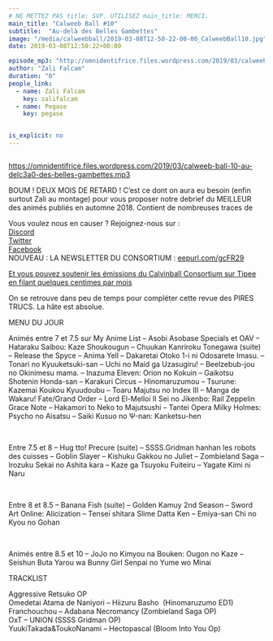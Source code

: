 ```yaml
---
# NE METTEZ PAS title: SVP. UTILISEZ main_title: MERCI.
main_title: "Calweeb Ball #10"
subtitle:  "Au-delà des Belles Gambettes"
image: "/media/calweebball/2019-03-08T12-50-22-00-00_CalweebBall10.jpg"
date: 2019-03-08T12:50:22+00:00

episode_mp3: "http://omnidentifrice.files.wordpress.com/2019/03/calweeb-ball-10-au-delc3a0-des-belles-gambettes.mp3"
author: "Zali Falcam"
duration: "0"
people_link: 
  - name: Zali Falcam
    key: zalifalcam
  - name: Pegase
    key: pegase


is_explicit: no
---
```


<PodcastHeader/>

<!-- ECRIRE LA DESCRIPTION DE L'EPISODE SOUS CETTE LIGNE -->
<p><img src="https://calvinballradio.files.wordpress.com/2019/03/c10.jpg" alt=""></p>
<p><a href="https://omnidentifrice.files.wordpress.com/2019/03/calweeb-ball-10-au-delc3a0-des-belles-gambettes.mp3" rel="nofollow">https://omnidentifrice.files.wordpress.com/2019/03/calweeb-ball-10-au-delc3a0-des-belles-gambettes.mp3</a></p>
<p>BOUM ! DEUX MOIS DE RETARD ! C’est ce dont on aura eu besoin (enfin surtout Zali au montage) pour vous proposer notre debrief du MEILLEUR des animés publiés en automne 2018. Contient de nombreuses traces de</p>
<p>Vous voulez nous en causer ? Rejoignez-nous sur :<br>
<a href="http://discordapp.com/invite/4RnA9v7" rel="nofollow">Discord</a><br>
<a href="https://twitter.com/Calvinball_FM?lang=fr" rel="nofollow">Twitter</a><br>
<a href="https://www.facebook.com/CalvinballRadio/?ref=bookmarks" rel="nofollow">Facebook</a><br>
NOUVEAU : LA NEWSLETTER DU CONSORTIUM :&nbsp;<a title="http://eepurl.com/gcFR29" href="https://exit.sc/?url=http%3A%2F%2Feepurl.com%2FgcFR29" rel="nofollow">eepurl.com/gcFR29</a></p>
<p><a href="https://fr.tipeee.com/calvinball" rel="nofollow">Et vous pouvez soutenir les émissions du Calvinball Consortium sur Tipee en filant quelques centimes par mois</a></p>
<p>On se retrouve dans peu de temps pour compléter cette revue des PIRES TRUCS. La hâte est absolue.</p>
<p>MENU DU JOUR</p>




<tr>
<td>Animés entre 7 et 7.5 sur My Anime List</td>
</tr>
<tr>
<td>– Asobi Asobase Specials et OAV</td>
</tr>
<tr>
<td>– Hataraku Saibou: Kaze Shoukougun</td>
</tr>
<tr>
<td>– Chuukan Kanriroku Tonegawa (suite)</td>
</tr>
<tr>
<td>– Release the Spyce</td>
</tr>
<tr>
<td>– Anima Yell</td>
</tr>
<tr>
<td>– Dakaretai Otoko 1-i ni Odosarete Imasu.</td>
</tr>
<tr>
<td>– Tonari no Kyuuketsuki-san</td>
</tr>
<tr>
<td>– Uchi no Maid ga Uzasugiru!</td>
</tr>
<tr>
<td>– Beelzebub-jou no Okinimesu mama.</td>
</tr>
<tr>
<td>– Inazuma Eleven: Orion no Kokuin</td>
</tr>
<tr>
<td>– Gaikotsu Shotenin Honda-san</td>
</tr>
<tr>
<td>– Karakuri Circus</td>
</tr>
<tr>
<td>– Hinomaruzumou</td>
</tr>
<tr>
<td>– Tsurune: Kazemai Koukou Kyuudoubu</td>
</tr>
<tr>
<td>– Toaru Majutsu no Index III</td>
</tr>
<tr>
<td>– Manga de Wakaru! Fate/Grand Order</td>
</tr>
<tr>
<td>– Lord El-Melloi II Sei no Jikenbo: Rail Zeppelin Grace Note – Hakamori to Neko to Majutsushi</td>
</tr>
<tr>
<td>– Tantei Opera Milky Holmes: Psycho no Aisatsu</td>
</tr>
<tr>
<td>– Saiki Kusuo no Ψ-nan: Kanketsu-hen</td>
</tr>


<p>&nbsp;</p>




<tr>
<td>Entre 7.5 et 8</td>
</tr>
<tr>
<td>– Hug tto! Precure (suite)</td>
</tr>
<tr>
<td>– SSSS.Gridman hanhan les robots des cuisses</td>
</tr>
<tr>
<td>– Goblin Slayer</td>
</tr>
<tr>
<td>– Kishuku Gakkou no Juliet</td>
</tr>
<tr>
<td>– Zombieland Saga</td>
</tr>
<tr>
<td>– Irozuku Sekai no Ashita kara</td>
</tr>
<tr>
<td>– Kaze ga Tsuyoku Fuiteiru</td>
</tr>
<tr>
<td>– Yagate Kimi ni Naru</td>
</tr>


<p>&nbsp;</p>




<tr>
<td>Entre 8 et 8.5</td>
</tr>
<tr>
<td>– Banana Fish (suite)</td>
</tr>
<tr>
<td>– Golden Kamuy 2nd Season</td>
</tr>
<tr>
<td>– Sword Art Online: Alicization</td>
</tr>
<tr>
<td>– Tensei shitara Slime Datta Ken</td>
</tr>
<tr>
<td>– Emiya-san Chi no Kyou no Gohan</td>
</tr>


<p>&nbsp;</p>




<tr>
<td>Animés entre 8.5 et 10</td>
</tr>
<tr>
<td>– JoJo no Kimyou na Bouken: Ougon no Kaze</td>
</tr>
<tr>
<td>– Seishun Buta Yarou wa Bunny Girl Senpai no Yume wo Minai</td>
</tr>


<p>TRACKLIST</p>
<p>Aggressive Retsuko OP<br>
Omedetai Atama de Naniyori – Hiizuru Basho&nbsp; (Hinomaruzumo ED1)<br>
Franchouchou – Adabana Necromancy (Zombieland Saga OP)<br>
OxT – UNION (SSSS Gridman OP)<br>
YuukiTakada&amp;ToukoNanami – Hectopascal (Bloom Into You Op)</p>


